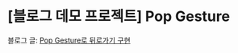# [블로그 데모 프로젝트] Pop Gesture
블로그 글: [Pop Gesture로 뒤로가기 구현](https://yungsoyu.medium.com/swift-pop-gesture-swipe-back-gesture-%EB%A1%9C-%EB%92%A4%EB%A1%9C%EA%B0%80%EA%B8%B0-%EA%B5%AC%ED%98%84%ED%95%98%EA%B8%B0-7cb2d8f9e814)
